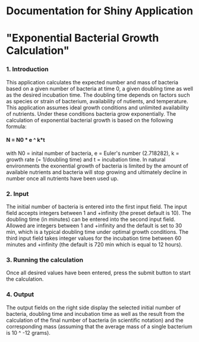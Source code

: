 # Documentation for Shiny Application 
# "Exponential Bacterial Growth Calculation"

### 1. Introduction
This application calculates the expected number and mass of bacteria based on a given number of bacteria at time 0, a given doubling time as well as the desired incubation time. 
The doubling time depends on factors such as species or strain of bacterium, availability of nutients, and temperature. This application assumes ideal growth conditions and unlimited availability of nutrients. Under these conditions bacteria grow exponentially. The calculation of exponential bacterial growth is based on the following formula:  

#### N = N0 * e ^ k*t 

with N0 = inital number of bacteria, e = Euler's number (2.718282), k = growth rate (= 1/doubling time) and t = incubation time. 
In natural environments the exonential growth of bacteria is limited by the amount of available nutrients and bacteria will stop growing and ultimately decline in number once all nutrients have been used up. 

### 2. Input
The initial number of bacteria is entered into the first input field. The input field accepts integers between 1 and +infinity (the preset default is 10).
The doubling time (in minutes) can be entered into the second input field. Allowed are integers between 1 and +infinity and the default is set to 30 min, which is a typical doubling time under optimal growth conditions.
The third input field takes integer values for the incubation time between 60 minutes and +infinity (the default is 720 min which is equal to 12 hours).

### 3. Running the calculation
Once all desired values have been entered, press the submit button to start the calculation.

### 4. Output
The output fields on the right side display the selected initial number of bacteria, doubling time and incubation time as well as the result from the calculation of the final number of bacteria (in scientific notation) and the corresponding mass (assuming that the average mass of a single bacterium is 10 ^ -12 grams).
